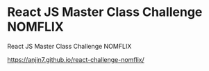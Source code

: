 # React JS Master Class Challenge NOMFLIX

React JS Master Class Challenge NOMFLIX

https://anjin7.github.io/react-challenge-nomflix/
